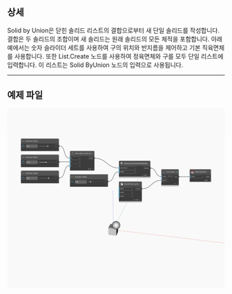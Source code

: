 ## 상세
Solid by Union은 닫힌 솔리드 리스트의 결합으로부터 새 단일 솔리드를 작성합니다. 결합은 두 솔리드의 조합이며 새 솔리드는 원래 솔리드의 모든 체적을 포함합니다. 아래 예에서는 숫자 슬라이더 세트를 사용하여 구의 위치와 반지름을 제어하고 기본 직육면체를 사용합니다. 또한 List.Create 노드를 사용하여 정육면체와 구를 모두 단일 리스트에 입력합니다. 이 리스트는 Solid ByUnion 노드의 입력으로 사용됩니다.
___
## 예제 파일

![ByUnion](./Autodesk.DesignScript.Geometry.Solid.ByUnion_img.jpg)

